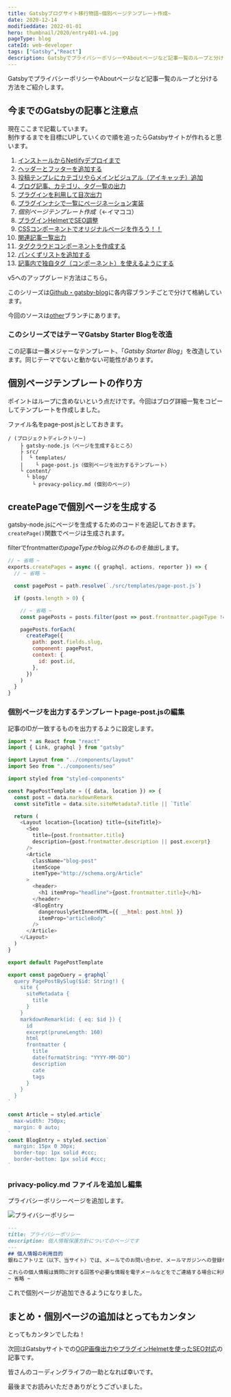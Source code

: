 ```yaml
---
title: Gatsbyブログサイト移行物語~個別ページテンプレート作成~
date: 2020-12-14
modifieddate: 2022-01-01
hero: thumbnail/2020/entry401-v4.jpg
pageType: blog
cateId: web-developer
tags: ["Gatsby","React"]
description: GatsbyでプライバシーポリシーやAboutページなど記事一覧のループと分ける方法をご紹介します。
---
```

GatsbyでプライバシーポリシーやAboutページなど記事一覧のループと分ける方法をご紹介します。
<prof></prof>

## 今までのGatsbyの記事と注意点
現在ここまで記載しています。<br>制作するまでを目標にUPしていくので順を追ったらGatsbyサイトが作れると思います。

1. [インストールからNetlifyデプロイまで](/blogs/entry401/)
2. [ヘッダーとフッターを追加する](/blogs/entry484/)
2. [投稿テンプレにカテゴリやらメインビジュアル（アイキャッチ）追加](/blogs/entry406/)
3. [ブログ記事、カテゴリ、タグ一覧の出力](/blogs/entry408/)
4. [プラグインを利用して目次出力](/blogs/entry410/)
5. [プラグインナシで一覧にページネーション実装](/blogs/entry413/)
6. *個別ページテンプレート作成*（←イマココ）
7. [プラグインHelmetでSEO調整](/blogs/entry418/)
8. [CSSコンポーネントでオリジナルページを作ろう！！](/blogs/entry421/)
9. [関連記事一覧出力](/blogs/entry430/)
11. [タグクラウドコンポーネントを作成する](/blogs/entry486/)
12. [パンくずリストを追加する](/blogs/entry487/)
13. [記事内で独自タグ（コンポーネント）を使えるようにする](/blogs/entry489/)

v5へのアップグレード方法はこちら。
<card slug="entry519"></card>

このシリーズは[Github・gatsby-blog](https://github.com/yuririn/gatsby-blog)に各内容ブランチごとで分けて格納しています。

今回のソースは[other](https://github.com/yuririn/gatsby-blog/tree/other)ブランチにあります。

### このシリーズではテーマGatsby Starter Blogを改造
この記事は一番メジャーなテンプレート、「*Gatsby Starter Blog*」を改造しています。同じテーマでないと動かない可能性があります。


## 個別ページテンプレートの作り方
ポイントはループに含めないという点だけです。今回はブログ詳細一覧をコピーしてテンプレートを作成しました。

ファイル名をpage-post.jsとしておきます。

```
/ (プロジェクトディレクトリー)
    ├ gatsby-node.js（ページを生成するところ）
    ├ src/
    |  └ templates/
    |    └ page-post.js（個別ページを出力するテンプレート）
    └ content/
      └ blog/
        └ provacy-policy.md (個別のページ)
```

## createPageで個別ページを生成する
gatsby-node.jsにページを生成するためのコードを追記しておきます。<br>
`createPage()`関数でページは生成されます。

filterでfrontmatterの*pageTypeがblog以外のものを抽出*します。
```js:title=gatsby-node.js
// ~ 省略 ~
exports.createPages = async ({ graphql, actions, reporter }) => {
  // ~ 省略 ~

  const pagePost = path.resolve(`./src/templates/page-post.js`)

  if (posts.length > 0) {

    // ~ 省略 ~
    const pagePosts = posts.filter(post => post.frontmatter.pageType !== "blog")

    pagePosts.forEach(
      createPage({
        path: post.fields.slug,
        component: pagePost,
        context: {
          id: post.id,
        },
      })
    )
  }
}
```
### 個別ページを出力するテンプレートpage-post.jsの編集

記事のIDが一致するものを出力するように設定します。

```js:title=page-post.js
import * as React from "react"
import { Link, graphql } from "gatsby"

import Layout from "../components/layout"
import Seo from "../components/seo"

import styled from "styled-components"

const PagePostTemplate = ({ data, location }) => {
  const post = data.markdownRemark
  const siteTitle = data.site.siteMetadata?.title || `Title`

  return (
    <Layout location={location} title={siteTitle}>
      <Seo
        title={post.frontmatter.title}
        description={post.frontmatter.description || post.excerpt}
      />
      <Article
        className="blog-post"
        itemScope
        itemType="http://schema.org/Article"
      >
        <header>
          <h1 itemProp="headline">{post.frontmatter.title}</h1>
        </header>
        <BlogEntry
          dangerouslySetInnerHTML={{ __html: post.html }}
          itemProp="articleBody"
        />
      </Article>
    </Layout>
  )
}

export default PagePostTemplate

export const pageQuery = graphql`
  query PagePostBySlug($id: String!) {
    site {
      siteMetadata {
        title
      }
    }
    markdownRemark(id: { eq: $id }) {
      id
      excerpt(pruneLength: 160)
      html
      frontmatter {
        title
        date(formatString: "YYYY-MM-DD")
        description
        cate
        tags
      }
    }
  }
`

const Article = styled.article`
  max-width: 750px;
  margin: 0 auto;
`
const BlogEntry = styled.section`
  margin: 15px 0 30px;
  border-top: 1px solid #ccc;
  border-bottom: 1px solid #ccc;
`
```
### privacy-policy.md ファイルを追加し編集
プライバシーポリシーページを追加します。

![プライバシーポリシー](./images/12/entry416-1.jpg)

```md:title=privacy-policy.md
---
title: プライバシーポリシー
description: 個人情報保護方針についてのページです
---
## 個人情報の利用目的
銀ねこアトリエ（以下、当サイト）では、メールでのお問い合わせ、メールマガジンへの登録などの際に、名前（ハンドルネーム）、メールアドレス等の個人情報をご登録いただく場合がございます。

これらの個人情報は質問に対する回答や必要な情報を電子メールなどをでご連絡する場合に利用させていただくものであり、個人情報をご提供いただく際の目的以外では利用いたしません。
~ 省略 ~
```

これで個別ページが追加できるようになりました。

## まとめ・個別ページの追加はとってもカンタン
とってもカンタンでしたね！

次回はGatsbyサイトでの[OGP画像出力やプラグインHelmetを使ったSEO対応](/blogs/entry418/)の記事です。

皆さんのコーディングライフの一助となれば幸いです。

最後までお読みいただきありがとうございました。
